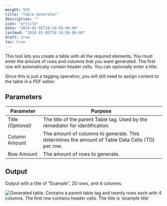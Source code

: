 ```yaml
---
weight: 999
title: "Table Generator"
description: ""
icon: "article"
date: "2024-01-05T18:16:56-06:00"
lastmod: "2024-01-05T18:16:56-06:00"
draft: true
toc: true
---
```



This tool lets you create a table with all the required elements. You must enter the amount of rows and columns that you want generated. The first row will automatically contain header cells. You can optionally enter a title.

Since this is just a tagging operation, you will still need to assign content to the table in a PDF editor.

## Parameters

| Parameter       | Purpose                                                            |
|-----------------|--------------------------------------------------------------------|
| Title *(Optional)* | The title of the parent Table tag. Used by the remediator for identification. |
| Column Amount   | The amount of columns to generate. This determines the amount of Table Data Cells (TD) per row. |
| Row Amount      | The amount of rows to generate.                                     |

## Output

Output with a title of "Example", 20 rows, and 4 columns.

![Generated table. Contains a parent table tag and twenty rows each with 4 columns. The first row contains header cells. The title is 'example title'](/img/tableExample.png)